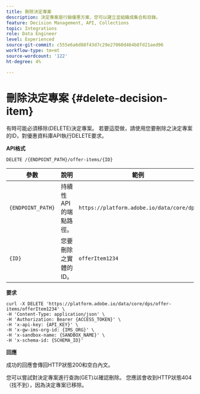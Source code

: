 ```yaml
---
title: 刪除決定專案
description: 決定專案是行銷優惠方案，您可以建立並組織成集合和目錄。
feature: Decision Management, API, Collections
topic: Integrations
role: Data Engineer
level: Experienced
source-git-commit: c555e6a6d88f43d7c29e27060d464b8fd21aed96
workflow-type: tm+mt
source-wordcount: '122'
ht-degree: 4%

---
```



# 刪除決定專案 {#delete-decision-item}

有時可能必須移除(DELETE)決定專案。 若要這麼做，請使用您要刪除之決定專案的ID，對優惠資料庫API執行DELETE要求。

**API格式**

```http
DELETE /{ENDPOINT_PATH}/offer-items/{ID}
```

| 參數 | 說明 | 範例 |
| --------- | ----------- | ------- |
| `{ENDPOINT_PATH}` | 持續性API的端點路徑。 | `https://platform.adobe.io/data/core/dps` |
| `{ID}` | 您要刪除之實體的ID。 | `offerItem1234` |

**要求**

```shell
curl -X DELETE 'https://platform.adobe.io/data/core/dps/offer-items/offerItem1234' \
-H 'Content-Type: application/json' \
-H 'Authorization: Bearer {ACCESS_TOKEN}' \
-H 'x-api-key: {API_KEY}' \
-H 'x-gw-ims-org-id: {IMS_ORG}' \
-H 'x-sandbox-name: {SANDBOX_NAME}' \
-H 'x-schema-id: {SCHEMA_ID}'
```

**回應**

成功的回應會傳回HTTP狀態200和空白內文。

您可以嘗試對決定專案進行查詢(GET)以確認刪除。 您應該會收到HTTP狀態404 （找不到），因為決定專案已移除。
